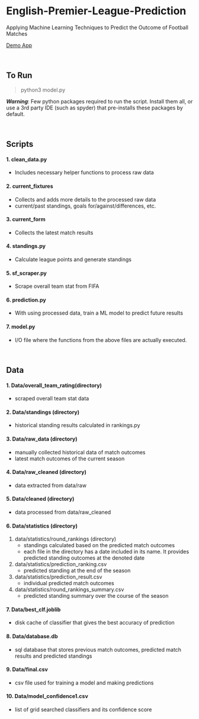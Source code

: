 # English-Premier-League-Prediction
Applying Machine Learning Techniques to Predict the Outcome of Football Matches


[Demo App](https://conor-prem-league-predictor.herokuapp.com/)


&nbsp;
&nbsp;


## To Run
> python3 model.py

***Warning***: Few python packages required to run the script. Install them all, or use a 3rd party IDE (such as spyder) that pre-installs these packages by default.


&nbsp;
&nbsp;

## Scripts
#### 1. clean_data.py
- Includes necessary helper functions to process raw data
#### 2. current_fixtures
- Collects and adds more details to the processed raw data
- current/past standings, goals for/against/differences, etc.
#### 3. current_form
- Collects the latest match results
#### 4. standings.py
- Calculate league points and generate standings
#### 5. sf_scraper.py
- Scrape overall team stat from FIFA
#### 6. prediction.py
- With using processed data, train a ML model to predict future results
#### 7. model.py
- I/O file where the functions from the above files are actually executed.

&nbsp;
&nbsp;



## Data
#### 1. Data/overall_team_rating(directory)
- scraped overall team stat data
#### 2. Data/standings (directory)
- historical standing results calculated in rankings.py
#### 3. Data/raw_data (directory)
- manually collected historical data of match outcomes
- latest match outcomes of the current season
#### 4. Data/raw_cleaned (directory)
- data extracted from data/raw
#### 5. Data/cleaned (directory)
- data processed from data/raw_cleaned
#### 6. Data/statistics (directory)
1. data/statistics/round_rankings (directory)
	- standings calculated based on the predicted match outcomes
	- each file in the directory has a date included in its name. It provides predicted standing outcomes at the denoted date
2. data/statistics/prediction_ranking.csv
	- predicted standing at the end of the season
3. data/statistics/prediction_result.csv
	- individual predicted match outcomes
4. data/statistics/round_rankings_summary.csv
	- predicted standing summary over the course of the season
#### 7. Data/best_clf.joblib
- disk cache of classifier that gives the best accuracy of prediction
#### 8. Data/database.db
- sql database that stores previous match outcomes, predicted match results and predicted standings
#### 9. Data/final.csv
- csv file used for training a model and making predictions
#### 10. Data/model_confidence1.csv
- list of grid searched classifiers and its confidence score




